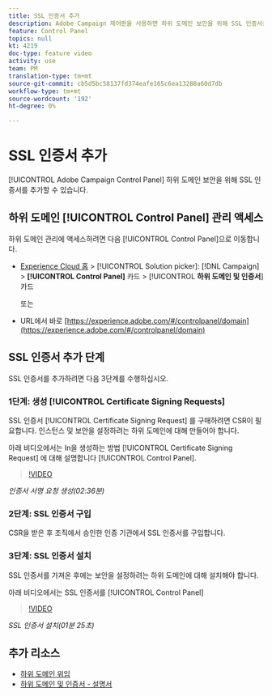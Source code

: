 ```yaml
---
title: SSL 인증서 추가
description: Adobe Campaign 제어판을 사용하면 하위 도메인 보안을 위해 SSL 인증서를 추가할 수 있습니다.
feature: Control Panel
topics: null
kt: 4219
doc-type: feature video
activity: use
team: PM
translation-type: tm+mt
source-git-commit: cb5d5bc58137fd374eafe165c6ea13288a60d7db
workflow-type: tm+mt
source-wordcount: '192'
ht-degree: 0%

---
```



# SSL 인증서 추가

[!UICONTROL Adobe Campaign Control Panel] 하위 도메인 보안을 위해 SSL 인증서를 추가할 수 있습니다.

## 하위 도메인 [!UICONTROL Control Panel] 관리 액세스

하위 도메인 관리에 액세스하려면 다음 [!UICONTROL Control Panel]으로 이동합니다.

* [Experience Cloud 홈](https://experience.adobe.com/#/home) > [!UICONTROL Solution picker]: [!DNL Campaign] > **[!UICONTROL Control Panel]** 카드 > [!UICONTROL **하위 도메인 및 인증서&#x200B;**]카드

   또는
* URL에서 바로 [https://experience.adobe.com/#/controlpanel/domain](https://experience.adobe.com/#/controlpanel/domain)

## SSL 인증서 추가 단계

SSL 인증서를 추가하려면 다음 3단계를 수행하십시오.

### 1단계: 생성 [!UICONTROL Certificate Signing Requests]

SSL 인증서 [!UICONTROL Certificate Signing Request] 를 구매하려면 CSR이 필요합니다. 인스턴스 및 보안을 설정하려는 하위 도메인에 대해 만들어야 합니다.

아래 비디오에서는 In을 생성하는 방법 [!UICONTROL Certificate Signing Request] 에 대해 설명합니다 [!UICONTROL Control Panel].

>[!VIDEO](https://video.tv.adobe.com/v/31317?quality=12)

*인증서 서명 요청 생성(02:36분)*

### 2단계: SSL 인증서 구입

CSR을 받은 후 조직에서 승인한 인증 기관에서 SSL 인증서를 구입합니다.

### 3단계: SSL 인증서 설치

SSL 인증서를 가져온 후에는 보안을 설정하려는 하위 도메인에 대해 설치해야 합니다.

아래 비디오에서는 SSL 인증서를 [!UICONTROL Control Panel]

>[!VIDEO](https://video.tv.adobe.com/v/31166?quality=12)

*SSL 인증서 설치(01분 25초)*

## 추가 리소스

* [하위 도메인 위임](/help/administrating/control-panel/subdomain-delegation.md)
* [하위 도메인 및 인증서 - 설명서](https://docs.adobe.com/content/help/en/control-panel/using/subdomains-and-certificates/renewing-subdomain-certificate.html)
